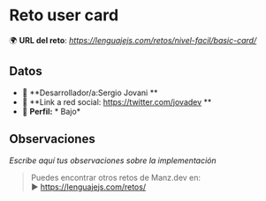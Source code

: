 # Reto user card

🌍 **URL del reto**: *https://lenguajejs.com/retos/nivel-facil/basic-card/*

## Datos

- 🦄 **Desarrollador/a:Sergio Jovani **
- 🐇 **Link a red social: https://twitter.com/jovadev **
- 🦾 **Perfil:** * Bajo*

## Observaciones

*Escribe aquí tus observaciones sobre la implementación*

> Puedes encontrar otros retos de Manz.dev en: <br>▶ https://lenguajejs.com/retos/

